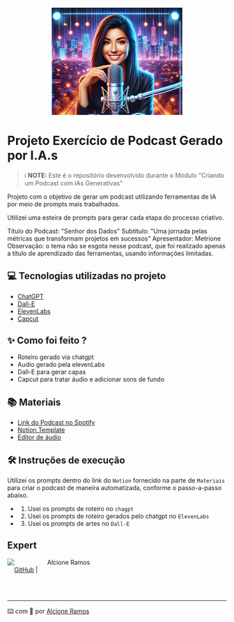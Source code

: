 <p align="center">
<img 
    src="./assets/Capa podcast 1.png"
    width="300"
/>
</p>

# Projeto Exercício de Podcast Gerado por I.A.s


 > ℹ️ **NOTE:** Este é o repositório desenvolvido durante o Módulo "Criando um Podcast com IAs Generativas" 

Projeto com o objetivo de gerar um podcast utilizando ferramentas de IA por meio de prompts mais trabalhados.

Utilizei uma esteira de prompts para gerar cada etapa do processo criativo.

Título do Podcast: "Senhor dos Dados"
Subtítulo: "Uma jornada pelas métricas que transformam projetos em sucessos"
Apresentador: Metrione
Observação: o tema não se esgota nesse podcast, que foi realizado apenas a título de aprendizado das ferramentas, usando informações limitadas.

## 💻 Tecnologias utilizadas no projeto

- [ChatGPT](https://chat.openai.com/) 
- [Dall-E](https://chatgpt.com/g/g-2fkFE8rbu-dall-e)
- [ElevenLabs](https://beta.elevenlabs.io/)
- [Capcut](https://www.capcut.com/pt-br/)

## ✨ Como foi feito ?

- Roteiro gerado via chatgpt
- Audio gerado pela elevenLabs
- Dall-E para gerar capas
- Capcut para tratar áudio e adicionar sons de fundo

## 📚 Materiais

- [Link do Podcast no Spotify](https://open.spotify.com/episode/6lKac8i5olNqN7jT2Z25LU?si=VaCrelWoQiCUzdjdTNSAkA)
- [Notion Template](https://www.notion.so/PAS-Podcast-AI-Studio-M-tricas-1756ce055c1a801b9498d3ea4b7193d2)
- [Editor de áudio](https://www.capcut.com/editor/552B447D-76C5-4292-8721-01A972D0ED1F?start_tab=video&enter_from=create_new&from_page=work_space&tab=all&__action_from=templates&position=templates&scenario=custom&workspaceId=7457209310062526470&spaceId=7457208194965259269)


## 🛠️ Instruções de execução

Utilizei os prompts dentro do link do `Notion` fornecido na parte de `Materiais` para criar o podcast de maneira automatizada, conforme o passo-a-passo abaixo.

-  1. Usei os prompts de roteiro no `chagpt`
-  2. Usei os prompts de roteiro gerados pelo chatgpt no `ElevenLabs`
-  3. Usei os prompts de artes no `Dall-E`

##  Expert

<p>
    <img 
      align=left 
      margin=10 
      width=80 
      src="https://avatars.githubusercontent.com/u/189394740?s=400&u=da5534723715d76e415ada0a2c0eccbed71be12d&v=4"
    />
    <p>&nbsp&nbsp&nbspAlcione Ramos<br>
    &nbsp&nbsp&nbsp
    <a href="https://github.com/alcione314">
    GitHub</a>&nbsp;|&nbsp;
    </p>
</p>
<br/><br/>
<p>

---

⌨️ com 💜 por [Alcione Ramos](https://github.com/alcione314)
